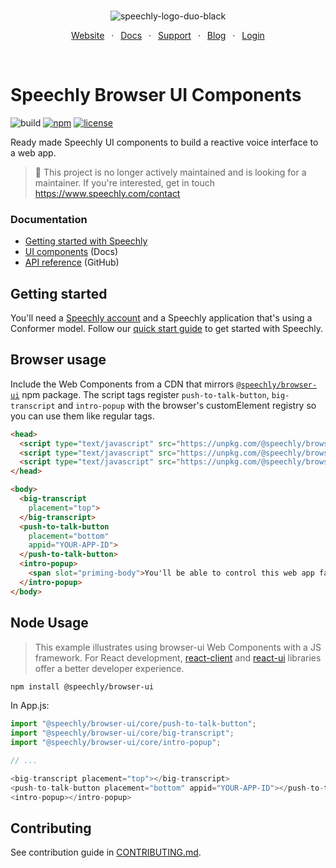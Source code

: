<div align="center" markdown="1">
<br/>

![speechly-logo-duo-black](https://user-images.githubusercontent.com/2579244/193574443-130d16d6-76f1-4401-90f2-0ed753b39bc0.svg)

[Website](https://www.speechly.com/)
&ensp;&middot;&ensp;
[Docs](https://docs.speechly.com/)
&ensp;&middot;&ensp;
[Support](https://github.com/speechly/speechly/discussions)
&ensp;&middot;&ensp;
[Blog](https://www.speechly.com/blog/)
&ensp;&middot;&ensp;
[Login](https://api.speechly.com/dashboard/)

<br/>
</div>

# Speechly Browser UI Components

![build](https://img.shields.io/github/actions/workflow/status/speechly/ui-components/build.yaml?branch=main&logo=github)
[![npm](https://img.shields.io/npm/v/@speechly/browser-ui?color=cb3837&logo=npm)](https://www.npmjs.com/package/@speechly/browser-ui)
[![license](http://img.shields.io/:license-mit-blue.svg)](/LICENSE)

Ready made Speechly UI components to build a reactive voice interface to a web app.

> 🚧 This project is no longer actively maintained and is looking for a maintainer. If you're interested, get in touch https://www.speechly.com/contact

### Documentation

- [Getting started with Speechly](https://docs.speechly.com/basics/getting-started)
- [UI components](https://dreamy-cori-a02de1.netlify.app/ui-components/) (Docs)
- [API reference](./docs/index.md) (GitHub)

## Getting started

You'll need a [Speechly account](https://api.speechly.com/dashboard/) and a Speechly application that's using a Conformer model. Follow our [quick start guide](https://docs.speechly.com/basics/getting-started) to get started with Speechly.

## Browser usage

Include the Web Components from a CDN that mirrors [`@speechly/browser-ui`](https://www.npmjs.com/package/@speechly/browser-ui) npm package. The script tags register `push-to-talk-button`, `big-transcript` and `intro-popup` with the browser's customElement registry so you can use them like regular tags.

```html
<head>
  <script type="text/javascript" src="https://unpkg.com/@speechly/browser-ui/core/push-to-talk-button.js"></script>
  <script type="text/javascript" src="https://unpkg.com/@speechly/browser-ui/core/big-transcript.js"></script>
  <script type="text/javascript" src="https://unpkg.com/@speechly/browser-ui/core/intro-popup.js"></script>
</head>

<body>
  <big-transcript
    placement="top">
  </big-transcript>
  <push-to-talk-button
    placement="bottom"
    appid="YOUR-APP-ID">
  </push-to-talk-button>
  <intro-popup>
    <span slot="priming-body">You'll be able to control this web app faster with voice.</span>
  </intro-popup>
</body>
```

## Node Usage

> This example illustrates using browser-ui Web Components with a JS framework. For React development, [react-client](../react-client) and [react-ui](../react-ui) libraries offer a better developer experience.

```bash
npm install @speechly/browser-ui
```

In App.js:

```js
import "@speechly/browser-ui/core/push-to-talk-button";
import "@speechly/browser-ui/core/big-transcript";
import "@speechly/browser-ui/core/intro-popup";

// ...

<big-transcript placement="top"></big-transcript>
<push-to-talk-button placement="bottom" appid="YOUR-APP-ID"></push-to-talk-button>
<intro-popup></intro-popup>
```

## Contributing

See contribution guide in [CONTRIBUTING.md](https://github.com/speechly/speechly/blob/main/CONTRIBUTING.md).
